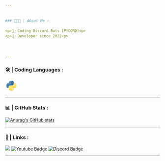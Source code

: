 ```yaml
---


### 👨🏻‍💻 | About Me :

<p>🤖・Coding Discord Bots [PYCORD]<p>
<p>📖・Developer since 2022<p>



---
```

### 🛠️ | Coding Languages :

<p>
 <img src="https://github.com/devicons/devicon/blob/master/icons/python/python-original.svg" title="Python" alt="Python" width="40" height="40"/>&nbsp;
<p>





---

### 📊 | GitHub Stats :


[![Anurag's GitHub stats](https://github-readme-stats.vercel.app/api?username=twevis&theme=dark)](https://github.com/anuraghazra/github-readme-stats)


---


### 🔗 | Links :

[![](https://img.shields.io/discord/1047111184064716861?label=discord&style=for-the-badge&logo=discord&color=5865F2&logoColor=white)](https://discord.gg/zukunft)
  <a href="https://www.youtube.com/channel/UCB2p4JH6PtbsKNgO-A71NqQ">
    <img src="https://img.shields.io/badge/YouTube-red?style=for-the-badge&logo=youtube&logoColor=white" alt="Youtube Badge"/> <a href="https://discord.com/users/780393150237376553">
    <img src="https://img.shields.io/badge/Discord-informational?logo=discord&logoColor=white&style=for-the-badge" alt="Discord Badge"/>

---

